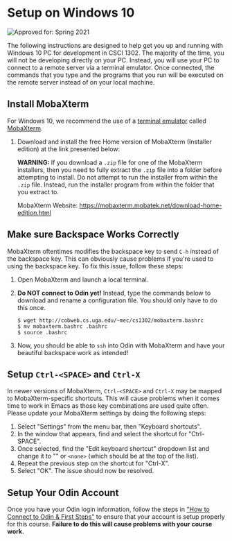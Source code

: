 # Setup on Windows 10

![Approved for: Spring 2021](https://img.shields.io/badge/Approved%20for-Spring%202021-success)

The following instructions are designed to help get you up and running with Windows 10 PC for development
in CSCI 1302. The majority of the time, you will not be developing directly on your PC. Instead,
you will use your PC to connect to a remote server via a terminal emulator. Once connected, the
commands that you type and the programs that you run will be executed on the remote server instead
of on your local machine.

## Install MobaXterm

For Windows 10, we recommend the use of a [terminal emulator](https://en.wikipedia.org/wiki/Terminal_emulator)
called [MobaXterm](https://mobaxterm.mobatek.net). 

1. Download and install the free Home version of MobaXterm (Installer edition) at the link presented below:

   **WARNING:** If you download a `.zip` file for one of the MobaXterm installers, then you need to fully
   extract the `.zip` file into a folder before attempting to install. Do not attempt to run the installer
   from within the `.zip` file. Instead, run the installer program from within the folder that you extract to. 

   MobaXterm Website: https://mobaxterm.mobatek.net/download-home-edition.html

## Make sure Backspace Works Correctly

MobaXterm oftentimes modifies the backspace key to send `C-h` instead of the backspace key.
This can obviously cause problems if you're used to using the backspace key.
To fix this issue, follow these steps:

1. Open MobaXterm and launch a local terminal.

1. **Do NOT connect to Odin yet!** Instead, type the commands below to download and 
   rename a configuration file. You should only have to do this once.

   ```
   $ wget http://cobweb.cs.uga.edu/~mec/cs1302/mobaxterm.bashrc
   $ mv mobaxterm.bashrc .bashrc
   $ source .bashrc
   ```
1. Now, you should be able to `ssh` into Odin with MobaXterm and have your 
   beautiful backspace work as intended!

## Setup `Ctrl-<SPACE>` and `Ctrl-X`

In newer versions of MobaXterm, `Ctrl-<SPACE>` and `Ctrl-X` may be mapped to 
MobaXterm-specific shortcuts. This will cause problems when it comes time to 
work in Emacs as those key combinations are used quite often. Please update 
your MobaXterm settings by doing the following steps:

   1. Select "Settings" from the menu bar, then "Keyboard shortcuts".
   1. In the window that appears, find and select the shortcut for "Ctrl-SPACE".
   1. Once selected, find the "Edit keyboard shortcut" dropdown list and 
      change it to "" or `<none>` (which should be at the top of the list).
   1. Repeat the previous step on the shortcut for "Ctrl-X".
   1. Select "OK". The issue should now be resolved.
   
## Setup Your Odin Account

Once you have your Odin login information, follow the steps in
["How to Connect to Odin & First Steps"](OdinSetup.md) to ensure
that your account is setup properly for this course. 
**Failure to do this will cause problems with your course work.**
